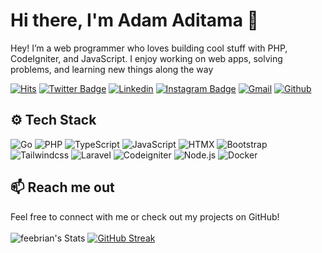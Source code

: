 # Hi there, I'm Adam Aditama 👋
Hey! I’m a web programmer who loves building cool stuff with PHP, CodeIgniter, and JavaScript. I enjoy working on web apps, solving problems, and learning new things along the way

[![Hits](https://hits.seeyoufarm.com/api/count/incr/badge.svg?url=https%3A%2F%2Fgithub.com%2Ffeebrian%2Ffeebrian&count_bg=%2379C83D&title_bg=%23555555&icon=&icon_color=%23E7E7E7&title=Profile+Views&edge_flat=false)](https://hits.seeyoufarm.com)
[![Twitter Badge](https://img.shields.io/badge/-Twitter-1da1f2?labelColor=1da1f2&logo=twitter&logoColor=white&link=https://twitter.com/adamaditama)](https://twitter.com/adamaditama)
[![Linkedin](https://img.shields.io/badge/-LinkedIn-blue?style=flat&logo=Linkedin&logoColor=white)](https://www.linkedin.com/in/adam-aditamaaa/)
[![Instagram Badge](https://img.shields.io/badge/-Instagram-purple?logo=instagram&logoColor=white&link=https://instagram.com/adamadtm__/)](https://www.instagram.com/adamadtm__)
[![Gmail](https://img.shields.io/badge/-Gmail-c14438?style=flat&logo=Gmail&logoColor=white)](mailto:adamaditama293@gmail.com)
[![Github](https://img.shields.io/github/followers/feebrian?label=Follow&style=social)](https://github.com/feebrian)

## ⚙️ Tech Stack
![Go](https://img.shields.io/badge/-Go-05122A?style=flat&logo=Go&color=353535)
![PHP](https://img.shields.io/badge/-PHP-05122A?style=flat&logo=PHP&color=353535)
![TypeScript](https://img.shields.io/badge/-TypeScript-05122A?style=flat&logo=TypeScript&color=353535)
![JavaScript](https://img.shields.io/badge/-JavaScript-05122A?style=flat&logo=JavaScript&color=353535)
![HTMX](https://img.shields.io/badge/-HTMX-05122A?style=flat&logo=HTMX&color=353535)
![Bootstrap](https://img.shields.io/badge/-Bootstrap-05122A?style=flat&logo=Bootstrap&color=353535)
![Tailwindcss](https://img.shields.io/badge/-Tailwind-05122A?style=flat&logo=tailwindcss&color=353535)
![Laravel](https://img.shields.io/badge/-Laravel-05122A?style=flat&logo=Laravel&color=353535)
![Codeigniter](https://img.shields.io/badge/-Codeigniter-05122A?style=flat&logo=Codeigniter&color=353535)
![Node.js](https://img.shields.io/badge/-Node.js-05122A?style=flat&logo=Node.js&color=353535)
![Docker](https://img.shields.io/badge/-Docker-05122A?style=flat&logo=Docker&color=353535)

## 📫 Reach me out
Feel free to connect with me or check out my projects on GitHub!
<br><br>
![feebrian's Stats](https://github-readme-stats.vercel.app/api?username=feebrian&theme=dark&show_icons=true&hide_border=false&count_private=true)
[![GitHub Streak](https://github-readme-streak-stats.herokuapp.com?user=feebrian&theme=dark)](https://git.io/streak-stats)
